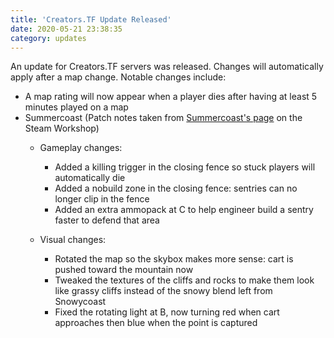 ```yaml
---
title: 'Creators.TF Update Released'
date: 2020-05-21 23:38:35
category: updates
---
```


<p>An update for Creators.TF servers was released. Changes will automatically apply after a map change. Notable changes include:</p>
<ul>
	<li>A map rating will now appear when a player dies after having at least 5 minutes played on a map</li>
	<li>Summercoast (Patch notes taken from <a href="https://steamcommunity.com/sharedfiles/filedetails/changelog/1761528829" target="_blank">Summercoast's page</a> on the Steam Workshop)</li>
	<ul>
		<li>Gameplay changes:</li>
			<ul>
				<li>Added a killing trigger in the closing fence so stuck players will automatically die</li>
				<li>Added a nobuild zone in the closing fence: sentries can no longer clip in the fence</li>
				<li>Added an extra ammopack at C to help engineer build a sentry faster to defend that area</li>
			</ul>
	</ul>
	<ul>
		<li>Visual changes:</li>
			<ul>
				<li>Rotated the map so the skybox makes more sense: cart is pushed toward the mountain now</li>
				<li>Tweaked the textures of the cliffs and rocks to make them look like grassy cliffs instead of the snowy blend left from Snowycoast</li>
				<li>Fixed the rotating light at B, now turning red when cart approaches then blue when the point is captured</li>
			</ul>
	</ul>
</ul>
